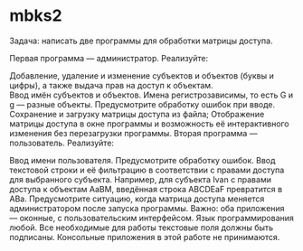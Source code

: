 # mbks2

Задача: написать две программы для обработки матрицы доступа. 
 
Первая программа — администратор. Реализуйте: 
 
Добавление, удаление и изменение субъектов и объектов (буквы и цифры), а также выдача прав на доступ к объектам.  
Ввод имён субъектов и объектов. Имена регистрозависимы, то есть G и g — разные объекты. Предусмотрите обработку ошибок при вводе. 
Сохранение и загрузку матрицы доступа из файла; 
Отображение матрицы доступа в окне программы и возможность её интерактивного изменения без перезагрузки программы. 
Вторая программа — пользователь. Реализуйте: 
 
Ввод имени пользователя. Предусмотрите обработку ошибок. 
Ввод текстовой строки и её фильтрацию в соответствии с правами доступа для выбранного субъекта. Например, для субъекта Ivan с правами доступа к объектам AaBM, введённая строка ABCDEaF превратится в ABa. 
Предусмотрите ситуацию, когда матрица доступа меняется администратором после запуска программы. 
Важно: оба приложения — оконные, с пользовательским интерфейсом. Язык программирования любой. Все необходимые для работы текстовые поля должны быть подписаны. Консольные приложения в этой работе не принимаются.
